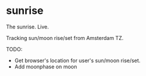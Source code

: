 # sunrise
The sunrise. Live.

Tracking sun/moon rise/set from Amsterdam TZ. 

TODO:
- Get browser's location for user's sun/moon rise/set.
- Add moonphase on moon
